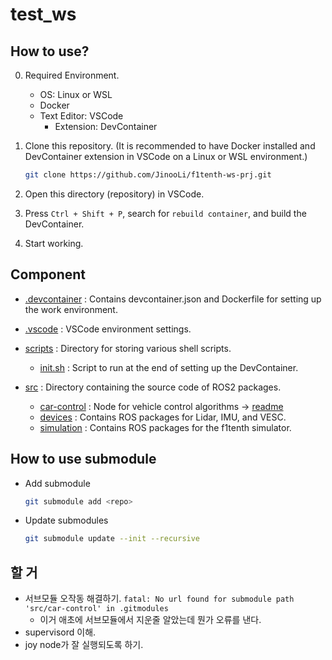 # test_ws

## How to use?
0. Required Environment.
    - OS: Linux or WSL
    - Docker
    - Text Editor: VSCode
        - Extension: DevContainer

1. Clone this repository. (It is recommended to have Docker installed and DevContainer extension in VSCode on a Linux or WSL environment.)

    ```bash
    git clone https://github.com/JinooLi/f1tenth-ws-prj.git
    ```

2. Open this directory (repository) in VSCode.

3. Press `Ctrl + Shift + P`, search for `rebuild container`, and build the DevContainer.

4. Start working.

## Component

- [.devcontainer](./.devcontainer) : Contains devcontainer.json and Dockerfile for setting up the work environment.

- [.vscode](./.vscode) : VSCode environment settings.

- [scripts](./scripts/) : Directory for storing various shell scripts.
    - [init.sh](./scripts/init.sh) : Script to run at the end of setting up the DevContainer.

- [src](./src/) : Directory containing the source code of ROS2 packages.
    - [car-control](./src/car-control/) : Node for vehicle control algorithms -> [readme](https://github.com/JinooLi/car-control/tree/main)
    - [devices](./src/devices/) : Contains ROS packages for Lidar, IMU, and VESC.
    - [simulation](./src/simulation/) : Contains ROS packages for the f1tenth simulator.

## How to use submodule

- Add submodule
    ```bash
    git submodule add <repo>
    ```

- Update submodules
    ```bash
    git submodule update --init --recursive
    ```

## 할 거
- 서브모듈 오작동 해결하기. 
    `fatal: No url found for submodule path 'src/car-control' in .gitmodules` 
    - 이거 애초에 서브모듈에서 지운줄 알았는데 뭔가 오류를 낸다.
- supervisord 이해.
- joy node가 잘 실행되도록 하기.
